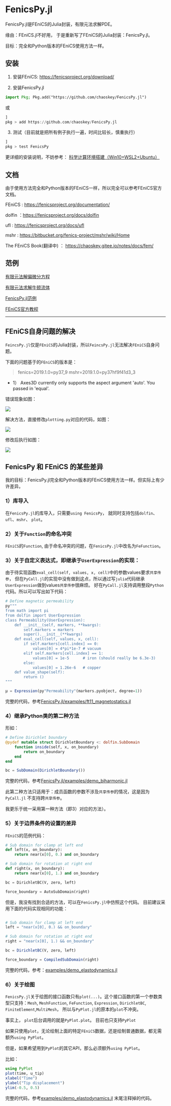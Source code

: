 # FenicsPy.jl

FenicsPy.jl是FEniCS的Julia封装，有限元法求解PDE。 

缘由：FEniCS.jl不好用， 于是重新写了FEniCS的Julia封装：FenicsPy.jl。

目标：完全和Python版本的FEniCS使用方法一样。

## 安装

1.  安装FEniCS:     https://fenicsproject.org/download/

2.  安装FenicsPy.jl

```julia
import Pkg; Pkg.add("https://github.com/chaoskey/FenicsPy.jl")
```

或

```julia
]
pkg > add https://github.com/chaoskey/FenicsPy.jl
```

3. 测试（目前就是把所有例子执行一遍，时间比较长，慎重执行）

```julia
]
pkg > test FenicsPy
```

更详细的安装说明，不妨参考： [科学计算环境搭建（Win10+WSL2+Ubuntu）](https://chaoskey.gitee.io/notes/docs/julia/0095/)

## 文档

由于使用方法完全和Python版本的FEniCS一样，所以完全可以参考FEniCS官方文档。

FEniCS : https://fenicsproject.org/documentation/

dolfin ：https://fenicsproject.org/docs/dolfin

ufl : https://fenicsproject.org/docs/ufl

mshr : https://bitbucket.org/fenics-project/mshr/wiki/Home

The FEniCS Book(翻译中) ： https://chaoskey.gitee.io/notes/docs/fem/

## 范例

[有限元法解偏微分方程](https://chaoskey.gitee.io/notes/docs/julia/0094/)

[有限元法求解牛顿流体](https://chaoskey.gitee.io/notes/docs/julia/0096/)

[FenicsPy.jl范例](https://gitee.com/chaoskey/FenicsPy.jl/tree/master/examples)

[FEniCS官方教程](https://fenicsproject.org/tutorial/) 

----------------------------------------

## FEniCS自身问题的解决

`FeincsPy.jl`仅是`FEniCS`的Julia封装，所以`FeincsPy.jl`无法解决`FEniCS`自身问题。

下面的问题基于的`FEniCS`的版本是：

> fenics=2019.1.0=py37_9
> mshr=2019.1.0=py37hf9f41d3_3


- 1） Axes3D currently only supports the aspect argument 'auto'. You passed in 'equal'.

错误现象如图：

![](https://chaoskey.github.io/notes/001.jpg)

解决方法，直接修改`plotting.py`对应的代码，如图：

![](https://chaoskey.github.io/notes/003.jpg)

修改后执行如图：

![](https://chaoskey.github.io/notes/002.jpg)


## FenicsPy 和 FEniCS 的某些差异

我的目标：FenicsPy.jl完全和Python版本的FEniCS使用方法一样。但实际上有少许差异。

### 1）库导入

在`FenicsPy.jl`的库导入，只需要`using FenicsPy`， 就同时支持包括`dolfin`、`ufl`、`mshr`、 `plot`。

### 2）关于`Function`的命名冲突 

`FEniCS`的`Function`, 由于命名冲突的问题，在`FenicsPy.jl`中改名为`FeFunction`。

### 3）关于自定义表达式，即继承于`UserExpression`的实现：

由于待实现函数`eval_cell(self, values, x, cell)`中的参数values要求`共享传参`， 但在`PyCall.jl`的实现中没有做到这点，所以通过写`julia`代码继承`UserExpression`做到values`共享传参`很麻烦。 好在`PyCall.jl`支持调用整段`Python`代码。所以可以写出如下代码：

```julia
# Define magnetic permeability
py"""
from math import pi
from dolfin import UserExpression
class Permeability(UserExpression):
    def __init__(self, markers, **kwargs):
        self.markers = markers
        super().__init__(**kwargs)
    def eval_cell(self, values, x, cell):
        if self.markers[cell.index] == 0:
            values[0] = 4*pi*1e-7 # vacuum
        elif self.markers[cell.index] == 1:
            values[0] = 1e-5      # iron (should really be 6.3e-3)
        else:
            values[0] = 1.26e-6   # copper
    def value_shape(self):
        return ()
"""

μ = Expression(py"Permeability"(markers.pyobject, degree=1))
```

完整的代码，参考[FenicsPy.jl/examples/ft11_magnetostatics.jl](https://gitee.com/chaoskey/FenicsPy.jl/blob/master/examples/ft11_magnetostatics.jl)

### 4）继承Python类的第二种方法

形如：

```julia
# Define Dirichlet boundary
@pydef mutable struct DirichletBoundary <: dolfin.SubDomain
    function inside(self, x, on_boundary)
        return on_boundary
    end
end

bc = SubDomain(DirichletBoundary())
```

完整的代码，参考[FenicsPy.jl/examples/demo_biharmonic.jl](https://gitee.com/chaoskey/FenicsPy.jl/blob/master/examples/demo_biharmonic.jl)


此第二种方法只适用于：成员函数的参数不涉及`共享传参`的情况，这是因为`PyCall.jl` 不支持跨`共享传参`。 

我更乐于统一采用第一种方法（即3）对应的方法）。

### 5）关于边界条件的设置的差异

`FEniCS`的范例代码：

```python
# Sub domain for clamp at left end
def left(x, on_boundary):
    return near(x[0], 0.) and on_boundary

# Sub domain for rotation at right end
def right(x, on_boundary):
    return near(x[0], 1.) and on_boundary

bc = DirichletBC(V, zero, left)

force_boundary = AutoSubDomain(right)
```

但是，我没有找到合适的方法，可以在`FenicsPy.jl`中仿照这个代码。  目前建议采用下面的代码实现相同的功能：


```julia

# Sub domain for clamp at left end
left = "near(x[0], 0.) && on_boundary"

# Sub domain for rotation at right end
right = "near(x[0], 1.) && on_boundary"

bc = DirichletBC(V, zero, left)

force_boundary = CompiledSubDomain(right)
```
完整的代码，参考：[examples/demo_elastodynamics.jl](https://gitee.com/chaoskey/FenicsPy.jl/blob/master/examples/demo_elastodynamics.jl)


### 6）关于绘图

`FenicsPy.jl`关于绘图的接口函数只有`plot(...)`。这个接口函数的第一个参数类型只支持：`Mesh`, `MeshFunction`, `FeFunction`, `Expression`, `DirichletBC`, `FiniteElement`,`MultiMesh`， 所以与`PyPlot.jl`的原本的`plot`不冲突。

事实上， `plot`后台调用的就是`PyPlot.plot`。 目前也只支持`PyPlot` 

如果只使用`plot`，无论绘制上面的特定`FEniCS`数据，还是绘制普通数据，都无需额外`using PyPlot`。 

但是，如果希望用到`PyPlot`的其它API，那么必须额外`using PyPlot`。

比如：

```julia
using PyPlot
plot(time, u_tip)
xlabel("Time")
ylabel("Tip displacement")
ylim(-0.5, 0.5)
```

完整的代码，参考[examples/demo_elastodynamics.jl](https://gitee.com/chaoskey/FenicsPy.jl/blob/master/examples/demo_elastodynamics.jl) 末尾注释掉的代码。



